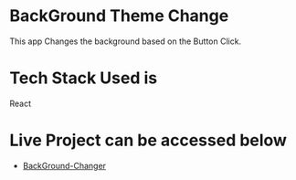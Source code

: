 # BackGround Theme Change

This app Changes the background based on the Button Click.

# Tech Stack Used is
React

# Live Project can be accessed below
 - [BackGround-Changer](https://background-theme-change.netlify.app/)
